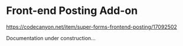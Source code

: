# Front-end Posting Add-on

https://codecanyon.net/item/super-forms-frontend-posting/17092502

Documentation under construction...
